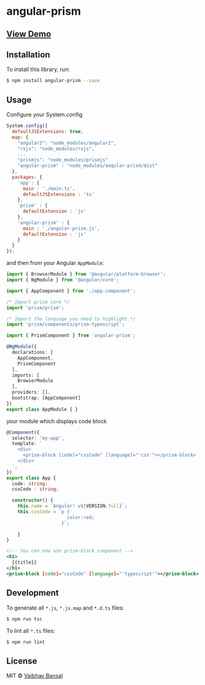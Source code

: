 # angular-prism

## [ View Demo ](https://plnkr.co/edit/nWMaZAgZ8nGkYcL3zF9O?p=preview)

## Installation

To install this library, run:

```bash
$ npm install angular-prism --save
```

## Usage

Configure your System.config
```javascript
System.config({
  defaultJSExtensions: true,
  map: {
    "angular2": "node_modules/angular2",
    "rxjs": "node_modules/rxjs",
    ...
    "prismjs": "node_modules/prismjs"
    "angular-prism" : "node_modules/angular-prism/dist"
  },
  packages: {        
    'app': {
      main : './main.ts',
      defaultJSExtensions : 'ts'
    },
    'prism' : {
      defaultExtension : 'js'
    },
    'angular-prism' : {
      main : './angular-prism.js',
      defaultExtension : 'js'
    }
  }
});
```
and then from your Angular `AppModule`:

```typescript
import { BrowserModule } from '@angular/platform-browser';
import { NgModule } from '@angular/core';

import { AppComponent } from './app.component';

/* Import prism core */
import 'prism/prism';

/* Import the language you need to highlight */
import 'prism/components/prism-typescript';

import { PrismComponent } from 'angular-prism';

@NgModule({
  declarations: [
    AppComponent,
    PrismComponent
  ],
  imports: [
    BrowserModule
  ],
  providers: [],
  bootstrap: [AppComponent]
})
export class AppModule { }
```
your module which displays code block
```typescript
@Component({
  selector: 'my-app',
  template: `
    <div>
      <prism-block [code]="cssCode" [language]="'css'"></prism-block>
    </div>
  `,
})
export class App {
  code: string;
  cssCode : string;

  constructor() {
    this.name = `Angular! v${VERSION.full}`;
    this.cssCode = `p {
                      color:red;
                    }`;

    }
}
```
```xml
<!-- You can now use prism-block component -->
<h1>
  {{title}}
</h1>
<prism-block [code]="cssCode" [language]="'typescript'"></prism-block>
```

## Development

To generate all `*.js`, `*.js.map` and `*.d.ts` files:

```bash
$ npm run tsc
```

To lint all `*.ts` files:

```bash
$ npm run lint
```

## License

MIT © [Vaibhav Bansal](mailto:vaibhavbansal1993@gmail.com)
